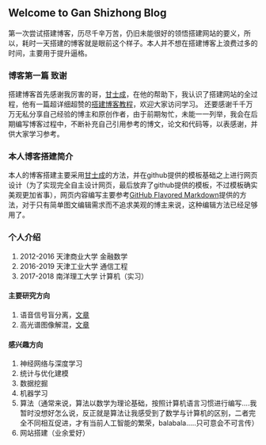## Welcome to Gan Shizhong Blog

第一次尝试搭建博客，历尽千辛万苦，仍旧未能很好的领悟搭建网站的要义，所以，耗时一天搭建的博客就是眼前这个样子。本人并不想在搭建博客上浪费过多的时间，主要用于提升逼格。

### 博客第一篇 致谢
搭建博客首先感谢我厉害的哥，[甘士成](http://www.ganecheng.tech/blog/52203759.html)，在他的帮助下，我认识了搭建网站的全过程，他有一篇超详细超赞的[搭建博客教程](http://www.ganecheng.tech/blog/52203759.html)，欢迎大家访问学习。
还要感谢千千万万无私分享自己经验的博主和原创作者，由于前期匆忙，未能一一列举，我会在后期编写博客过程中，不断补充自己引用参考的博文，论文和代码等，以表感谢，并供大家学习参考。

### 本人博客搭建简介
本人的博客搭建主要采用[甘士成](http://www.ganecheng.tech/blog/52203759.html)的方法，并在github提供的模板基础之上进行网页设计（为了实现完全自主设计网页，最后放弃了github提供的模板，不过模板确实美观更加省事），网页内容编写主要参考[GitHub Flavored Markdown](https://guides.github.com/features/mastering-markdown/)提供的方法，对于只有简单图文编辑需求而不追求美观的博主来说，这种编辑方法已经足够用了。

### 个人介绍
1. 2012-2016 天津商业大学 金融数学
2. 2016-2019 天津工业大学 通信工程
3. 2017-2018 南洋理工大学 计算机（实习）

#### 主要研究方向
1. 语音信号盲分离，[文章](http://www.infocomm-journal.com/txxb/CN/10.11959/j.issn.1000-436x.2017147)
2. 高光谱图像解混，[文章](http://irla.csoe.org.cn/CN/10.3788/IRLA201746.0638001)

#### 感兴趣方向
1. 神经网络与深度学习
2. 统计与优化建模
3. 数据挖掘
4. 机器学习
5. 算法（通常来说，算法以数学为理论基础，按照计算机语言习惯进行编写....我暂时没想好怎么说，反正就是算法让我感受到了数学与计算机的区别，二者完全不同相互促进，才有当前人工智能的繁荣，balabala.....只可意会不可言传）
6. 网站搭建（业余爱好）
   
